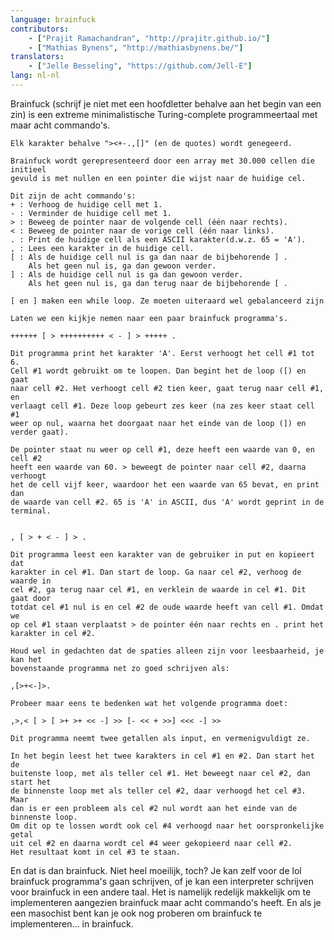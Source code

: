 ```yaml
---
language: brainfuck
contributors:
    - ["Prajit Ramachandran", "http://prajitr.github.io/"]
    - ["Mathias Bynens", "http://mathiasbynens.be/"]
translators:
    - ["Jelle Besseling", "https://github.com/Jell-E"]
lang: nl-nl
---
```


Brainfuck (schrijf je niet met een hoofdletter behalve aan het begin van een
zin) is een extreme
minimalistische Turing-complete programmeertaal met maar acht commando's.

```
Elk karakter behalve "><+-.,[]" (en de quotes) wordt genegeerd.

Brainfuck wordt gerepresenteerd door een array met 30.000 cellen die initieel
gevuld is met nullen en een pointer die wijst naar de huidige cel.

Dit zijn de acht commando's:
+ : Verhoog de huidige cell met 1.
- : Verminder de huidige cell met 1.
> : Beweeg de pointer naar de volgende cell (één naar rechts).
< : Beweeg de pointer naar de vorige cell (één naar links).
. : Print de huidige cell als een ASCII karakter(d.w.z. 65 = 'A').
, : Lees een karakter in de huidige cell.
[ : Als de huidige cell nul is ga dan naar de bijbehorende ] .
    Als het geen nul is, ga dan gewoon verder.
] : Als de huidige cell nul is ga dan gewoon verder.
    Als het geen nul is, ga dan terug naar de bijbehorende [ .

[ en ] maken een while loop. Ze moeten uiteraard wel gebalanceerd zijn

Laten we een kijkje nemen naar een paar brainfuck programma's.

++++++ [ > ++++++++++ < - ] > +++++ .

Dit programma print het karakter 'A'. Eerst verhoogt het cell #1 tot 6.
Cell #1 wordt gebruikt om te loopen. Dan begint het de loop ([) en gaat
naar cell #2. Het verhoogt cell #2 tien keer, gaat terug naar cell #1, en
verlaagt cell #1. Deze loop gebeurt zes keer (na zes keer staat cell #1
weer op nul, waarna het doorgaat naar het einde van de loop (]) en
verder gaat).

De pointer staat nu weer op cell #1, deze heeft een waarde van 0, en cell #2
heeft een waarde van 60. > beweegt de pointer naar cell #2, daarna verhoogt
het de cell vijf keer, waardoor het een waarde van 65 bevat, en print dan
de waarde van cell #2. 65 is 'A' in ASCII, dus 'A' wordt geprint in de terminal.


, [ > + < - ] > .

Dit programma leest een karakter van de gebruiker in put en kopieert dat
karakter in cel #1. Dan start de loop. Ga naar cel #2, verhoog de waarde in
cel #2, ga terug naar cel #1, en verklein de waarde in cel #1. Dit gaat door
totdat cel #1 nul is en cel #2 de oude waarde heeft van cell #1. Omdat we
op cel #1 staan verplaatst > de pointer één naar rechts en . print het
karakter in cel #2.

Houd wel in gedachten dat de spaties alleen zijn voor leesbaarheid, je kan het
bovenstaande programma net zo goed schrijven als:

,[>+<-]>.

Probeer maar eens te bedenken wat het volgende programma doet:

,>,< [ > [ >+ >+ << -] >> [- << + >>] <<< -] >>

Dit programma neemt twee getallen als input, en vermenigvuldigt ze.

In het begin leest het twee karakters in cel #1 en #2. Dan start het de
buitenste loop, met als teller cel #1. Het beweegt naar cel #2, dan start het
de binnenste loop met als teller cel #2, daar verhoogd het cel #3. Maar
dan is er een probleem als cel #2 nul wordt aan het einde van de binnenste loop.
Om dit op te lossen wordt ook cel #4 verhoogd naar het oorspronkelijke getal
uit cel #2 en daarna wordt cel #4 weer gekopieerd naar cell #2.
Het resultaat komt in cel #3 te staan.
```

En dat is dan brainfuck. Niet heel moeilijk, toch? Je kan zelf voor de lol
brainfuck programma's gaan schrijven, of je kan een interpreter schrijven
voor brainfuck in een andere taal. Het is namelijk redelijk makkelijk om te
implementeren aangezien brainfuck maar acht commando's heeft. En als je een
masochist bent kan je ook nog proberen om brainfuck te implementeren… in
brainfuck.
